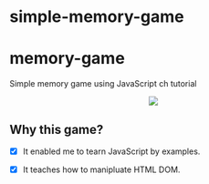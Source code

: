 # simple-memory-game
# memory-game
Simple memory game using JavaScript 
ch tutorial
</a>

<p align="center">
    <a href="https://www.youtube.com/watch?v=8JDiaYIgqTk">
      <img src="https://raw.githubusercontent.com/moamahfouz/memory-game/main/assets/memory-game.png">
    </a>
</p>

## Why this game?

  - [x] It enabled me to tearn JavaScript by examples.
  - [x] It teaches how to manipluate HTML DOM.

